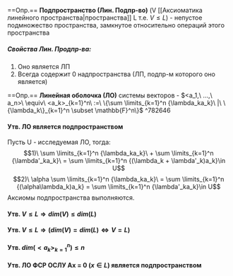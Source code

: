 ==Опр.== **Подпространство (Лин. Подпр-во)** (V [[Аксиоматика линейного пространства|пространства]] L т.е. $V \leq L$) - непустое подмножество пространства, замкнутое относительно операций этого пространства

##### Свойства Лин. Продпр-ва:
1. Оно является ЛП
2. Всегда содержит 0 надпространства (ЛП, подпр-м которого оно является)

==Опр.== **Линейная оболочка (ЛО)** системы векторов - $<a_1,\ ...,\ a_n>\ \equiv\ <a_k>_{k=1}^n\ :=\ \{\sum \limits_{k=1}^n {\lambda_ka_k}\ |\ \{\lambda_k\}_{k=1}^n \subset \mathbb{F}^n\}$  ^782646

#### Утв. ЛО является подпространством

Пусть U - исследуемая ЛО, тогда:
$$1)\ \sum \limits_{k=1}^n {\lambda_ka_k}\ + \sum \limits_{k=1}^n {\lambda'_ka_k}\ = \sum \limits_{k=1}^n {(\lambda_k + \lambda'_k)a_k}\in U$$
$$2)\ \alpha \sum \limits_{k=1}^n {\lambda_ka_k}\ = \sum \limits_{k=1}^n {(\alpha\lambda_k)a_k} = \sum \limits_{k=1}^n {\lambda'_ka_k}\in U$$
Аксиомы подпространства выполняются.

#### Утв. $V \leq L \Rightarrow dim(V) \leq dim(L)$

#### Утв. $V \leq L \Rightarrow (dim(V) = dim(L) \Leftrightarrow V = L)$ 

#### Утв. $dim(<a_k>_{k=1}^n) \leq n$ 

#### Утв. ЛО ФСР ОСЛУ Ax = 0 ($x \in L$) является подпространством
